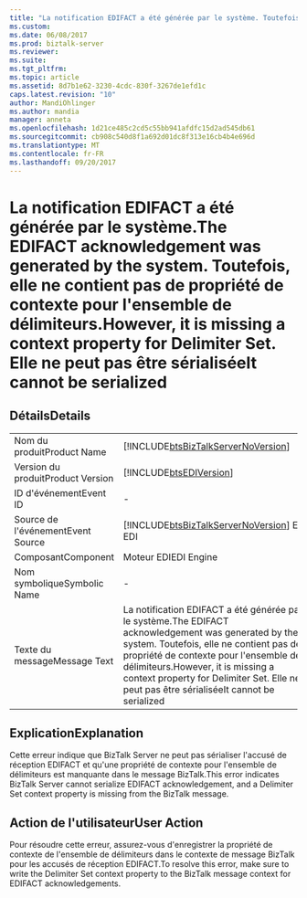 ```yaml
---
title: "La notification EDIFACT a été générée par le système. Toutefois, elle ne contient pas de propriété de contexte pour l'ensemble de délimiteurs. Il ne peut pas être sérialisé | Documents Microsoft"
ms.custom: 
ms.date: 06/08/2017
ms.prod: biztalk-server
ms.reviewer: 
ms.suite: 
ms.tgt_pltfrm: 
ms.topic: article
ms.assetid: 8d7b1e62-3230-4cdc-830f-3267de1efd1c
caps.latest.revision: "10"
author: MandiOhlinger
ms.author: mandia
manager: anneta
ms.openlocfilehash: 1d21ce485c2cd5c55bb941afdfc15d2ad545db61
ms.sourcegitcommit: cb908c540d8f1a692d01dc8f313e16cb4b4e696d
ms.translationtype: MT
ms.contentlocale: fr-FR
ms.lasthandoff: 09/20/2017
---
```

# <a name="the-edifact-acknowledgement-was-generated-by-the-system-however-it-is-missing-a-context-property-for-delimiter-set-it-cannot-be-serialized"></a><span data-ttu-id="e8eb5-104">La notification EDIFACT a été générée par le système.</span><span class="sxs-lookup"><span data-stu-id="e8eb5-104">The EDIFACT acknowledgement was generated by the system.</span></span> <span data-ttu-id="e8eb5-105">Toutefois, elle ne contient pas de propriété de contexte pour l'ensemble de délimiteurs.</span><span class="sxs-lookup"><span data-stu-id="e8eb5-105">However, it is missing a context property for Delimiter Set.</span></span> <span data-ttu-id="e8eb5-106">Elle ne peut pas être sérialisée</span><span class="sxs-lookup"><span data-stu-id="e8eb5-106">It cannot be serialized</span></span>
## <a name="details"></a><span data-ttu-id="e8eb5-107">Détails</span><span class="sxs-lookup"><span data-stu-id="e8eb5-107">Details</span></span>  
  
|||  
|-|-|  
|<span data-ttu-id="e8eb5-108">Nom du produit</span><span class="sxs-lookup"><span data-stu-id="e8eb5-108">Product Name</span></span>|[!INCLUDE[btsBizTalkServerNoVersion](../includes/btsbiztalkservernoversion-md.md)]|  
|<span data-ttu-id="e8eb5-109">Version du produit</span><span class="sxs-lookup"><span data-stu-id="e8eb5-109">Product Version</span></span>|[!INCLUDE[btsEDIVersion](../includes/btsediversion-md.md)]|  
|<span data-ttu-id="e8eb5-110">ID d'événement</span><span class="sxs-lookup"><span data-stu-id="e8eb5-110">Event ID</span></span>|-|  
|<span data-ttu-id="e8eb5-111">Source de l'événement</span><span class="sxs-lookup"><span data-stu-id="e8eb5-111">Event Source</span></span>|[!INCLUDE[btsBizTalkServerNoVersion](../includes/btsbiztalkservernoversion-md.md)]<span data-ttu-id="e8eb5-112"> EDI</span><span class="sxs-lookup"><span data-stu-id="e8eb5-112"> EDI</span></span>|  
|<span data-ttu-id="e8eb5-113">Composant</span><span class="sxs-lookup"><span data-stu-id="e8eb5-113">Component</span></span>|<span data-ttu-id="e8eb5-114">Moteur EDI</span><span class="sxs-lookup"><span data-stu-id="e8eb5-114">EDI Engine</span></span>|  
|<span data-ttu-id="e8eb5-115">Nom symbolique</span><span class="sxs-lookup"><span data-stu-id="e8eb5-115">Symbolic Name</span></span>|-|  
|<span data-ttu-id="e8eb5-116">Texte du message</span><span class="sxs-lookup"><span data-stu-id="e8eb5-116">Message Text</span></span>|<span data-ttu-id="e8eb5-117">La notification EDIFACT a été générée par le système.</span><span class="sxs-lookup"><span data-stu-id="e8eb5-117">The EDIFACT acknowledgement was generated by the system.</span></span> <span data-ttu-id="e8eb5-118">Toutefois, elle ne contient pas de propriété de contexte pour l'ensemble de délimiteurs.</span><span class="sxs-lookup"><span data-stu-id="e8eb5-118">However, it is missing a context property for Delimiter Set.</span></span> <span data-ttu-id="e8eb5-119">Elle ne peut pas être sérialisée</span><span class="sxs-lookup"><span data-stu-id="e8eb5-119">It cannot be serialized</span></span>|  
  
## <a name="explanation"></a><span data-ttu-id="e8eb5-120">Explication</span><span class="sxs-lookup"><span data-stu-id="e8eb5-120">Explanation</span></span>  
 <span data-ttu-id="e8eb5-121">Cette erreur indique que BizTalk Server ne peut pas sérialiser l'accusé de réception EDIFACT et qu'une propriété de contexte pour l'ensemble de délimiteurs est manquante dans le message BizTalk.</span><span class="sxs-lookup"><span data-stu-id="e8eb5-121">This error indicates BizTalk Server cannot serialize EDIFACT acknowledgement, and a Delimiter Set context property is missing from the BizTalk message.</span></span>  
  
## <a name="user-action"></a><span data-ttu-id="e8eb5-122">Action de l'utilisateur</span><span class="sxs-lookup"><span data-stu-id="e8eb5-122">User Action</span></span>  
 <span data-ttu-id="e8eb5-123">Pour résoudre cette erreur, assurez-vous d'enregistrer la propriété de contexte de l'ensemble de délimiteurs dans le contexte de message BizTalk pour les accusés de réception EDIFACT.</span><span class="sxs-lookup"><span data-stu-id="e8eb5-123">To resolve this error, make sure to write the Delimiter Set context property to the BizTalk message context for EDIFACT acknowledgements.</span></span>